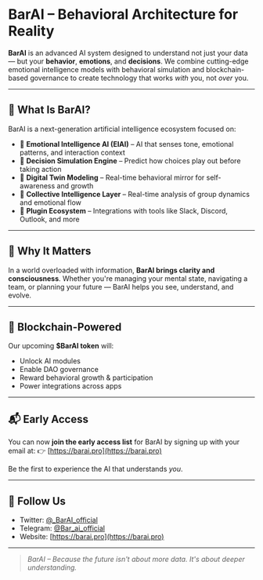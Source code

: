 # BarAI – Behavioral Architecture for Reality

**BarAI** is an advanced AI system designed to understand not just your data — but your **behavior**, **emotions**, and **decisions**. We combine cutting-edge emotional intelligence models with behavioral simulation and blockchain-based governance to create technology that works *with* you, not *over* you.

---

## 🚀 What Is BarAI?
BarAI is a next-generation artificial intelligence ecosystem focused on:

- 🧠 **Emotional Intelligence AI (EIAI)** – AI that senses tone, emotional patterns, and interaction context
- 🔁 **Decision Simulation Engine** – Predict how choices play out before taking action
- 👤 **Digital Twin Modeling** – Real-time behavioral mirror for self-awareness and growth
- 🤝 **Collective Intelligence Layer** – Real-time analysis of group dynamics and emotional flow
- 🔗 **Plugin Ecosystem** – Integrations with tools like Slack, Discord, Outlook, and more

---

## 🎯 Why It Matters
In a world overloaded with information, **BarAI brings clarity and consciousness**. Whether you're managing your mental state, navigating a team, or planning your future — BarAI helps you see, understand, and evolve.

---

## 🔐 Blockchain-Powered
Our upcoming **$BarAI token** will:
- Unlock AI modules
- Enable DAO governance
- Reward behavioral growth & participation
- Power integrations across apps

---

## 📬 Early Access
You can now **join the early access list** for BarAI by signing up with your email at:
👉 [https://barai.pro](https://barai.pro)

Be the first to experience the AI that understands *you*.

---

## 📡 Follow Us
- Twitter: [@_BarAI_official](https://x.com/_BarAI_official)
- Telegram: [@Bar_ai_official](https://t.me/Bar_ai_official)
- Website: [https://barai.pro](https://barai.pro)

---

> *BarAI – Because the future isn't about more data. It's about deeper understanding.*

